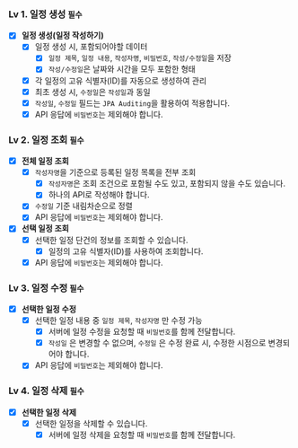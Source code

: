 ### Lv 1. 일정 생성  `필수`

- [x]  **일정 생성(일정 작성하기)**
    - [x]  일정 생성 시, 포함되어야할 데이터
        - [x]  `일정 제목`, `일정 내용`, `작성자명`, `비밀번호`, `작성/수정일`을 저장
        - [x]  `작성/수정일`은 날짜와 시간을 모두 포함한 형태
    - [x]  각 일정의 고유 식별자(ID)를 자동으로 생성하여 관리
    - [x]  최초 생성 시, `수정일`은 `작성일`과 동일
    - [x]  `작성일`, `수정일` 필드는 `JPA Auditing`을 활용하여 적용합니다.
    - [x]  API 응답에 `비밀번호`는 제외해야 합니다.

### Lv 2. 일정 조회  `필수`

- [x]  **전체 일정 조회**
    - [x]  `작성자명`을 기준으로 등록된 일정 목록을 전부 조회
        - [x]  `작성자명`은 조회 조건으로 포함될 수도 있고, 포함되지 않을 수도 있습니다.
        - [x]  하나의 API로 작성해야 합니다.
    - [x]  `수정일` 기준 내림차순으로 정렬
    - [x]  API 응답에 `비밀번호`는 제외해야 합니다.
- [x]  **선택 일정 조회**
    - [x]  선택한 일정 단건의 정보를 조회할 수 있습니다.
        - [x]  일정의 고유 식별자(ID)를 사용하여 조회합니다.
    - [x]  API 응답에 `비밀번호`는 제외해야 합니다.
    
### Lv 3. 일정 수정  `필수`

- [x]  **선택한 일정 수정**
    - [x]  선택한 일정 내용 중 `일정 제목`, `작성자명` 만 수정 가능
        - [x]  서버에 일정 수정을 요청할 때 `비밀번호`를 함께 전달합니다.
        - [x]  `작성일` 은 변경할 수 없으며, `수정일` 은 수정 완료 시, 수정한 시점으로 변경되어야 합니다.
    - [x]  API 응답에 `비밀번호`는 제외해야 합니다.

### Lv 4. 일정 삭제  `필수`

- [x]  **선택한 일정 삭제**
    - [x]  선택한 일정을 삭제할 수 있습니다.
        - [x]  서버에 일정 삭제을 요청할 때 `비밀번호`를 함께 전달합니다.
